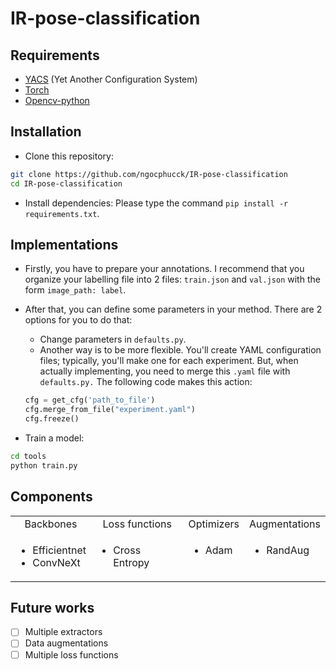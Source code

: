 <h1>IR-pose-classification</h1>
<h2 class="requirements">Requirements</h2>
<ul>
    <li><a href="https://github.com/rbgirshick/yacs">YACS</a> (Yet Another Configuration System)</li>
    <li><a href="https://pytorch.org/">Torch</a> </li>
    <li><a href="https://opencv.org/">Opencv-python</a> </li>
</ul>

<h2>Installation</h2>

- Clone this repository:

```bash
git clone https://github.com/ngocphucck/IR-pose-classification
cd IR-pose-classification
```

- Install dependencies: Please type the command `pip install -r requirements.txt`.


<h2>Implementations</h2>

- Firstly, you have to prepare your annotations. I recommend that you organize your labelling file into 2 files: `train.json` and `val.json` with the form `image_path: label`.
- After that, you can define some parameters in your method. There are 2 options for you to do that:
    - Change parameters in `defaults.py`.
    - Another way is to be more flexible. You'll create YAML configuration files; typically, you'll make one for each experiment. But, when actually implementing, you need to merge this `.yaml` file with `defaults.py.` The following code makes this action:
    
    ```python
    cfg = get_cfg('path_to_file')
    cfg.merge_from_file("experiment.yaml")
    cfg.freeze()
    ```
- Train a model: 
```bash
cd tools
python train.py
```

<h2>Components</h2>
<table align="center">
<tr valign="bottom" align="center">
    <td>Backbones</td>
    <td>Loss functions</td>
    <td>Optimizers</td>
    <td>Augmentations</td>
</tr>
<tr valign="top">
    <td>
    <ul>
        <li>Efficientnet</li>
        <li>ConvNeXt</li>
    </ul>
    </td>
    <td>
    <ul>
        <li>Cross Entropy</li>
    </ul>
    </td>
    <td>
    <ul>
        <li>Adam</li>
    </ul>
    </td>
    <td>
    <ul>
        <li>RandAug</li>
    </ul>
    </td>
</tr>
</table>

<h2>Future works</h2>

- [ ] Multiple extractors 
- [ ] Data augmentations 
- [ ] Multiple loss functions 

